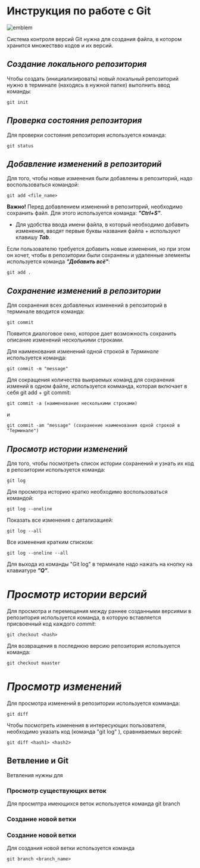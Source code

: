 # **Инструкция по работе с Git**

![emblem](R.jpg)

Система контроля версий Git нужна для создания файла, в котором хранится множествво кодов и их версий.

## *Создание локального репозитория*

Чтобы создать (инициализировать) новый локальный репозиторий нужно в терминале (находясь в нужной папке) выполнить ввод команды:

    git init

## *Проверка состояния репозитория*

Для проверки состояния репозитория используется команда:

    git status

## *Добавление изменений в репозиторий*

 Для того, чтобы новые изменения были добавлены в репозиторий, надо воспользоваться командой:

    git add <file_name>
 
  **Важно!** Перед добавлением изменений в репозиторий, необходимо сохранить файл. Для этого используется команда: ***"Ctrl+S"***.

 - Для удобства ввода имени файла, в который необходимо добавить изменения, вводят первые буквы названия файла + используют клавишу ***Tab***.

Если пользователю требуется добавить новые изменения, но при этом он хочет, чтобы в репозитории были сохранены и удаленные элементы используется команда ***"Добавить всё"***:

    git add .

## *Сохранение изменений в репозитории*

Для сохранения всех добавленых изменений в репозиторий в терминале вводится команда:

    git commit

Появится диалоговое окно, которое дает возможность сохранить описание изменений несколькими строками. 

Для наименования изменений одной строкой в *Терминале* используется команда:

    git commit -m "message"

Для сокращения количества выираемых команд для сохранения измений в одном файле, используется комманда, которая включает в себя git add + git commit:

    git commit -a (наименование несколькими строками)
    
и

    git commit -am "message" (сохранение наименования одной строкой в "Терминале")

## *Просмотр истории изменений*

Для того, чтобы посмотреть список истории сохранений и узнать их код в репозитории используется команда:

    git log

Для просмотра историю кратко необходимо воспользоваться командой:

    git log --oneline

Показать все изменения с детализацией:

    git log --all

Все изменения кратким списком:

    git log --oneline --all

Для выхода из команды "Git log" в терминале надо нажать на кнопку на клавиатуре ***"Q"***.

# *Просмотр истории версий*

Для просмотра и перемещения между раннее созданными версиями в репозитория используется команда, в которую вставляется присвоенный код каждого *commit*:

    git checkout <hash>

Для возвращения в последнюю версию репозитория используется команда:

    git checkout maaster

# *Просмотр изменений*

Для просмотра изменений в репозитории используется комманда:

    git diff

Чтобы посмотреть изменения в интересующих пользователя, необходимо указать код (команда "git log" ), сравниваемых версий:

    git diff <hash1> <hash2>

 ## Ветвление и Git

  Вeтвления нужны для 

### Просмотр существующих веток

Для просмлтра имеющихся веток используется команда
    git branch

### Создание новой ветки

### Создание новой ветки

Для создания новой ветки используется команда

    git branch <branch_name>